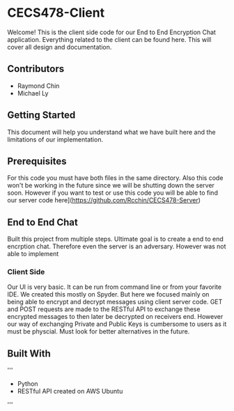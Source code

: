 # CECS478-Client
Welcome! This is the client side code for our End to End Encryption Chat application. Everything related to the client can be found here. This will cover all design and documentation.

## Contributors
* Raymond Chin
* Michael Ly

## Getting Started

This document will help you understand what we have built here and the limitations of our implementation. 

## Prerequisites

For this code you must have both files in the same directory. Also this code won't be working in the future since we will be shutting down the server soon. However if you want to test or use this code you will be able to find our server code here](https://github.com/Rcchin/CECS478-Server)

## End to End Chat

Built this project from multiple steps. Ultimate goal is to create a end to end encrption chat. Therefore even the server is an adversary. However was not able to implement 

### Client Side
Our UI is very basic. It can be run from command line or from your favorite IDE. We created this mostly on Spyder. But here we focused mainly on being able to encrypt and decrypt messages using client server code. GET and POST requests are made to the RESTful API to exchange these encrypted messages to then later be decrypted on receivers end. However our way of exchanging Private and Public Keys is cumbersome to users as it must be physcial. Must look for better alternatives in the future.

## Built With
'''
* Python
* RESTful API created on AWS Ubuntu

'''




